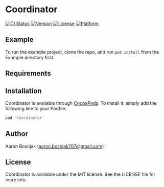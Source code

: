 # Coordinator

[![CI Status](http://img.shields.io/travis/Saelyria/Coordinator.svg?style=flat)](https://travis-ci.org/Saelyria/Coordinator)
[![Version](https://img.shields.io/cocoapods/v/Coordinator.svg?style=flat)](http://cocoapods.org/pods/Coordinator)
[![License](https://img.shields.io/cocoapods/l/Coordinator.svg?style=flat)](http://cocoapods.org/pods/Coordinator)
[![Platform](https://img.shields.io/cocoapods/p/Coordinator.svg?style=flat)](http://cocoapods.org/pods/Coordinator)

## Example

To run the example project, clone the repo, and run `pod install` from the Example directory first.

## Requirements

## Installation

Coordinator is available through [CocoaPods](http://cocoapods.org). To install
it, simply add the following line to your Podfile:

```ruby
pod 'Coordinator'
```

## Author

Aaron Bosnjak (aaron.bosnjak707@gmail.com)

## License

Coordinator is available under the MIT license. See the LICENSE file for more info.
